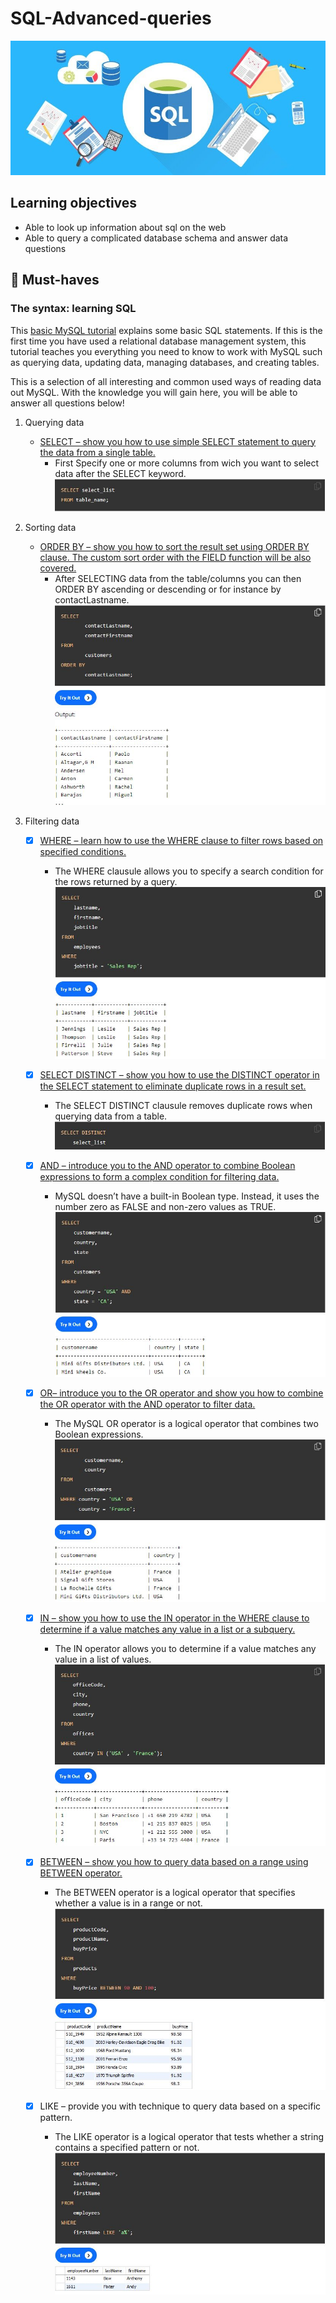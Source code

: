 # SQL-Advanced-queries

![SQL](images/SQL.jpg)

## Learning objectives
- Able to look up information about sql on the web
- Able to query a complicated database schema and answer data questions

## 🌱 Must-haves

### The syntax: learning SQL
This [basic MySQL tutorial](https://www.mysqltutorial.org/basic-mysql-tutorial.aspx) explains some basic SQL statements. If this is the first time you have used a relational database management system, this tutorial teaches you everything you need to know to work with MySQL such as querying data, updating data, managing databases, and creating tables.

This is a selection of all interesting and common used ways of reading data out MySQL.
With the knowledge you will gain here, you will be able to answer all questions below!

1. Querying data
   	- [SELECT – show you how to use simple SELECT statement to query the data from a single table.](https://www.mysqltutorial.org/mysql-select-statement-query-data.aspx)
		- First Specify one or more columns from wich you want to select data after the SELECT keyword.
	![SQL SELECT](images/SELECT.JPG)

2. Sorting data
	- [ORDER BY – show you how to sort the result set using ORDER BY clause. The custom sort order with the FIELD function will be also covered.](https://www.mysqltutorial.org/mysql-order-by/)
		- After SELECTING data from the table/columns you can then ORDER BY ascending or descending or for instance by contactLastname.
	![SQL ORDERBY](images/ORDERBY.JPG)

3. Filtering data
	- [X] [WHERE – learn how to use the WHERE clause to filter rows based on specified conditions.](https://www.mysqltutorial.org/mysql-where/)
		- The WHERE clausule allows you to specify a search condition for the rows returned by a query. 
	![SQL WHERE](images/WHERE.JPG)

	- [X] [SELECT DISTINCT – show you how to use the DISTINCT operator in the SELECT statement to eliminate duplicate rows in a result set.](https://www.mysqltutorial.org/mysql-distinct.aspx)
		- The SELECT DISTINCT clausule removes duplicate rows when querying data from a table.
	![SQL SELECTDISTINCT](images/SELECTDISTINCT.JPG)

	- [X] [AND – introduce you to the AND operator to combine Boolean expressions to form a complex condition for filtering data.](https://www.mysqltutorial.org/mysql-and/)
		- MySQL doesn’t have a built-in Boolean type. Instead, it uses the number zero as FALSE and non-zero values as TRUE.
	![SQL AND](images/AND.JPG)

	- [X] [OR– introduce you to the OR operator and show you how to combine the OR operator with the AND operator to filter data.](https://www.mysqltutorial.org/mysql-or/)
		- The MySQL OR operator is a logical operator that combines two Boolean expressions.
	![SQL OR](images/OR.JPG)

	- [X] [IN – show you how to use the IN operator in the WHERE clause to determine if a value matches any value in a list or a subquery.](https://www.mysqltutorial.org/mysql-basics/mysql-in/)
		- The IN operator allows you to determine if a value matches any value in a list of values.
	![SQL IN](images/IN.JPG)

	- [X] [BETWEEN – show you how to query data based on a range using BETWEEN operator.](https://www.mysqltutorial.org/mysql-between)
		- The BETWEEN operator is a logical operator that specifies whether a value is in a range or not.
	![SQL BETWEEN](images/BETWEEN.JPG)
	
	- [X] LIKE – provide you with technique to query data based on a specific pattern.
		- The LIKE operator is a logical operator that tests whether a string contains a specified pattern or not.
	![SQL LIKE](images/LIKE.JPG)

